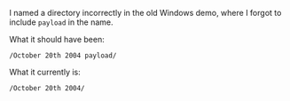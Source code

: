 I named a directory incorrectly in the old Windows demo, where I forgot to include `payload` in the name.

What it should have been:

`/October 20th 2004 payload/`

What it currently is:

`/October 20th 2004/`
